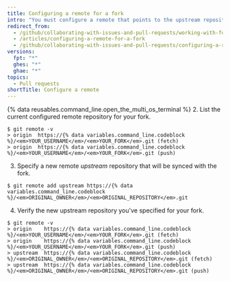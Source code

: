 ```yaml
---
title: Configuring a remote for a fork
intro: "You must configure a remote that points to the upstream repository in Git to [sync changes you make in a fork](/articles/syncing-a-fork) with the original repository. This also allows you to sync changes made in the original repository with the fork."
redirect_from:
  - /github/collaborating-with-issues-and-pull-requests/working-with-forks/configuring-a-remote-for-a-fork
  - /articles/configuring-a-remote-for-a-fork
  - /github/collaborating-with-issues-and-pull-requests/configuring-a-remote-for-a-fork
versions:
  fpt: "*"
  ghes: "*"
  ghae: "*"
topics:
  - Pull requests
shortTitle: Configure a remote
---
```


{% data reusables.command_line.open_the_multi_os_terminal %} 2. List the current configured remote repository for your fork.

```shell
$ git remote -v
> origin  https://{% data variables.command_line.codeblock %}/<em>YOUR_USERNAME</em>/<em>YOUR_FORK</em>.git (fetch)
> origin  https://{% data variables.command_line.codeblock %}/<em>YOUR_USERNAME</em>/<em>YOUR_FORK</em>.git (push)
```

3. Specify a new remote _upstream_ repository that will be synced with the fork.

```shell
$ git remote add upstream https://{% data variables.command_line.codeblock %}/<em>ORIGINAL_OWNER</em>/<em>ORIGINAL_REPOSITORY</em>.git
```

4. Verify the new upstream repository you've specified for your fork.

```shell
$ git remote -v
> origin    https://{% data variables.command_line.codeblock %}/<em>YOUR_USERNAME</em>/<em>YOUR_FORK</em>.git (fetch)
> origin    https://{% data variables.command_line.codeblock %}/<em>YOUR_USERNAME</em>/<em>YOUR_FORK</em>.git (push)
> upstream  https://{% data variables.command_line.codeblock %}/<em>ORIGINAL_OWNER</em>/<em>ORIGINAL_REPOSITORY</em>.git (fetch)
> upstream  https://{% data variables.command_line.codeblock %}/<em>ORIGINAL_OWNER</em>/<em>ORIGINAL_REPOSITORY</em>.git (push)
```
